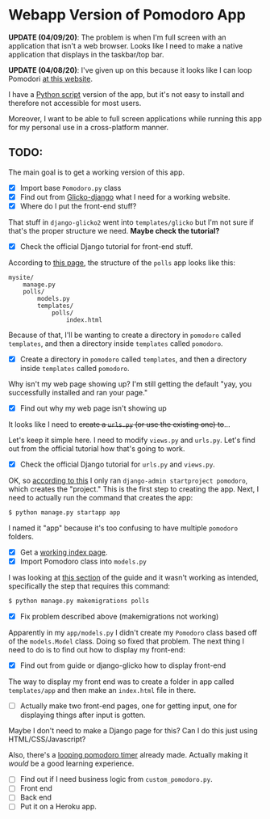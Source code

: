 # Webapp Version of Pomodoro App

**UPDATE (04/09/20)**: The problem is when I'm full screen with an application that isn't a web browser. Looks like I need to make a native application that displays in the taskbar/top bar.

**UPDATE (04/08/20)**: I've given up on this because it looks like I can loop Pomodori [at this website](https://www.tomatotimers.com/).

I have a [Python script](https://github.com/bliutwo/pomodoro/) version of the app, but it's not easy to install and therefore not accessible for most users. 

Moreover, I want to be able to full screen applications while running this app for my personal use in a cross-platform manner.

## TODO:

The main goal is to get a working version of this app.

- [x] Import base `Pomodoro.py` class
- [x] Find out from [Glicko-django](https://github.com/bliutwo/django-glicko2) what I need for a working website.
- [x] Where do I put the front-end stuff?

That stuff in `django-glicko2` went into `templates/glicko` but I'm not sure if that's the proper structure we need. **Maybe check the tutorial?**

- [x] Check the official Django tutorial for front-end stuff.
      
According to [this page](https://docs.djangoproject.com/en/3.0/intro/reusable-apps/#reusability-matters), the structure of the `polls` app looks like this:

```
mysite/
    manage.py
    polls/
        models.py
        templates/
            polls/
                index.html 
```

Because of that, I'll be wanting to create a directory in `pomodoro` called `templates`, and then a directory inside `templates` called `pomodoro`.

- [x] Create a directory in `pomodoro` called `templates`, and then a directory inside `templates` called `pomodoro`.

Why isn't my web page showing up? I'm still getting the default "yay, you successfully installed and ran your page."

- [x] Find out why my web page isn't showing up

It looks like I need to ~~create a `urls.py` (or use the existing one) to~~...

Let's keep it simple here. I need to modify `views.py` and `urls.py`. Let's find out from the official tutorial how that's going to work.

- [x] Check the official Django tutorial for `urls.py` and `views.py`.

OK, so [according to this](https://docs.djangoproject.com/en/3.0/intro/tutorial01/#write-your-first-view) I only ran `django-admin startproject pomodoro`, which creates the "project." This is the first step to creating the app. Next, I need to actually run the command that creates the app:

```bash
$ python manage.py startapp app
```

I named it "app" because it's too confusing to have multiple `pomodoro` folders.

- [x] Get a [working index page](http://127.0.0.1:8001/app/).
- [x] Import Pomodoro class into `models.py`

I was looking at [this section](https://docs.djangoproject.com/en/3.0/intro/tutorial02/) of the guide and it wasn't working as intended, specifically the step that requires this command:

```bash
$ python manage.py makemigrations polls
```

- [x] Fix problem described above (makemigrations not working)

Apparently in my `app/models.py` I didn't create my `Pomodoro` class based off of the `models.Model` class. Doing so fixed that problem. The next thing I need to do is to find out how to display my front-end:

- [x] Find out from guide or django-glicko how to display front-end

The way to display my front end was to create a folder in app called `templates/app` and then make an `index.html` file in there.

- [ ] Actually make two front-end pages, one for getting input, one for displaying things after input is gotten.

Maybe I don't need to make a Django page for this? Can I do this just using HTML/CSS/Javascript?

Also, there's a [looping pomodoro timer](https://www.tomatotimers.com/) already made. Actually making it *would* be a good learning experience.

- [ ] Find out if I need business logic from `custom_pomodoro.py`.
- [ ] Front end
- [ ] Back end
- [ ] Put it on a Heroku app.
